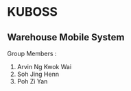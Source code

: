 # KUBOSS
## Warehouse Mobile System

Group Members :
1. Arvin Ng Kwok Wai
2. Soh Jing Henn
3. Poh Zi Yan
